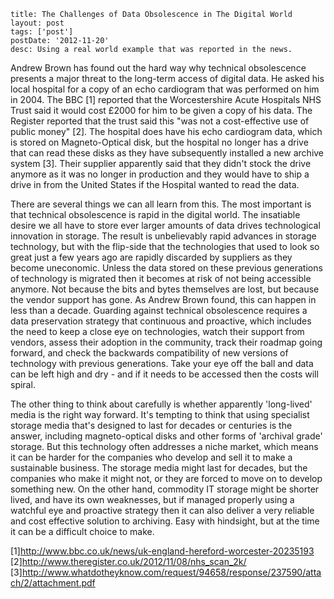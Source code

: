 ```
title: The Challenges of Data Obsolescence in The Digital World
layout: post
tags: ['post']
postDate: '2012-11-20'
desc: Using a real world example that was reported in the news.
```

Andrew Brown has found out the hard way why technical obsolescence presents a major threat to the long-term access of digital data.  He asked his local hospital for a copy of an echo cardiogram that was performed on him in 2004.   The BBC [1] reported that the Worcestershire Acute Hospitals NHS Trust said it would cost £2000 for him to be given a copy of his data.  The Register reported that the trust said this "was not a cost-effective use of public money" [2].  The hospital does have his echo cardiogram data, which is stored on Magneto-Optical disk, but the hospital no longer has a drive that can read these disks as they have subsequently installed a new archive system [3].  Their supplier apparently said that they didn't stock the drive anymore as it was no longer in production and they would have to ship a drive in from the United States if the Hospital wanted to read the data.

There are several things we can all learn from this.  The most important is that technical obsolescence is rapid in the digital world.  The insatiable desire we all have to store ever larger amounts of data drives technological innovation in storage.  The result is unbelievably rapid advances in storage technology, but with the flip-side that the technologies that used to look so great just a few years ago are rapidly discarded by suppliers as they become uneconomic.  Unless the data stored on these previous generations of technology is migrated then it becomes at risk of not being accessible anymore.  Not because the bits and bytes themselves are lost, but because the vendor support has gone.  As Andrew Brown found, this can happen in less than a decade.  Guarding against technical obsolescence requires a data preservation strategy that continuous and proactive, which includes the need to keep a close eye on technologies, watch their support from vendors, assess their adoption in the community, track their roadmap going forward, and check the backwards compatibility of new versions of technology with previous generations.  Take your eye off the ball and data can be left high and dry - and if it needs to be accessed then the costs will spiral. 

The other thing to think about carefully is whether apparently 'long-lived' media is the right way forward.  It's tempting to think that using specialist storage media that's designed to last for decades or centuries is the answer, including magneto-optical disks and other forms of 'archival grade' storage.  But this technology often addresses a niche market, which means it can be harder for the companies who develop and sell it to make a sustainable business.  The storage media might last for decades, but the companies who make it might not, or they are forced to move on to develop something new.  On the other hand, commodity IT storage might be shorter lived, and have its own weaknesses, but if managed properly using a watchful eye and proactive strategy then it can also deliver a very reliable and cost effective solution to archiving.   Easy with hindsight, but at the time it can be a difficult choice to make.

[1]http://www.bbc.co.uk/news/uk-england-hereford-worcester-20235193
[2]http://www.theregister.co.uk/2012/11/08/nhs_scan_2k/
[3]http://www.whatdotheyknow.com/request/94658/response/237590/attach/2/attachment.pdf
